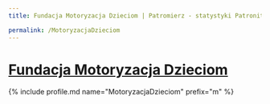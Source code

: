 ```yaml
---
title: Fundacja Motoryzacja Dzieciom | Patromierz - statystyki Patronite.pl

permalink: /MotoryzacjaDzieciom
---
```


# [Fundacja Motoryzacja Dzieciom](https://patronite.pl/MotoryzacjaDzieciom)

{% include profile.md name="MotoryzacjaDzieciom" prefix="m" %}
